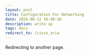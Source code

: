 ```yaml
---
layout: post
title: Configuration For Networking
date: 2024-08-12 16:40:16
description: write up
tags: docs
redirect_to: /cisco_aria
---
```


Redirecting to another page.